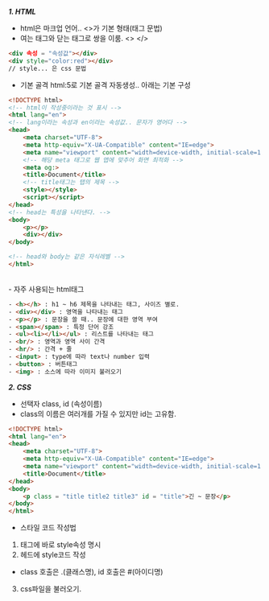 ***1. HTML***
- html은 마크업 언어.. <>가 기본 형태(태그 문법)
- 여는 태그와 닫는 태그로 쌍을 이룸. <> </>
```html
<div 속성 = "속성값"></div>
<div style="color:red"></div>
// style... 은 css 문법
```

- 기본 골격
html:5로 기본 골격 자동생성.. 아래는 기본 구성
```html
<!DOCTYPE html> 
<!-- html이 작성중이라는 것 표시 -->
<html lang="en">
<!-- lang이라는 속성과 en이라는 속성값.. 문자가 영어다 -->
<head>
    <meta charset="UTF-8">
    <meta http-equiv="X-UA-Compatible" content="IE=edge">
    <meta name="viewport" content="width=device-width, initial-scale=1.0">
    <!-- 해당 meta 태그로 웹 앱에 맞추어 화면 최적화 -->
    <meta og:>
    <title>Document</title>
    <!-- title태그는 탭의 제목 -->
    <style></style>
    <script></script>
</head>
<!-- head는 특성을 나타낸다. -->
<body>
    <p></p>
    <div></div>
</body>

<!-- head와 body는 같은 자식레벨 -->
</html>
```
<br/>
- 자주 사용되는 html태그

```html
- <h></h> : h1 ~ h6 제목을 나타내는 태그, 사이즈 별로.
- <div></div> : 영역을 나타내는 태그
- <p></p> : 문장을 쓸 때.. 문장에 대한 영역 부여
- <span></span> : 특정 단어 강조
- <ul><li></li></ul> : 리스트를 나타내는 태그
- <br/> : 영역과 영역 사이 간격
- <hr/> : 간격 + 줄
- <input> : type에 따라 text나 number 입력
- <button> : 버튼태그
- <img> : 소스에 따라 이미지 불러오기
```


***2. CSS***
- 선택자 class, id (속성이름)
- class의 이름은 여러개를 가질 수 있지만 id는 고유함.
```html
<!DOCTYPE html>
<html lang="en">
<head>
    <meta charset="UTF-8">
    <meta http-equiv="X-UA-Compatible" content="IE=edge">
    <meta name="viewport" content="width=device-width, initial-scale=1.0">
    <title>Document</title>
</head>
<body>
    <p class = "title title2 title3" id = "title">긴 ~ 문장</p>
</body>
</html>
```

- 스타일 코드 작성법
1) 태그에 바로 style속성 명시
2) 헤드에 style코드 작성
- class 호출은 .(클래스명), id 호출은 #(아이디명)
3) css파일을 불러오기.